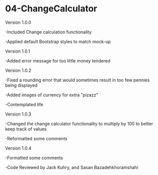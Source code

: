 # 04-ChangeCalculator


Version 1.0.0


-Included Change calculation functionality

-Applied default Bootstrap styles to match mock-up



Version 1.0.1


-Added error message for too little money tendered



Version 1.0.2

-Fixed a rounding error that would sometimes result in too few pennies being displayed

-Added images of currency for extra "pizazz"

-Contemplated life



Version 1.0.3

-Changed the change calculator functionality to multiply by 100 to better keep track of values

-Reformatted some comments



Version 1.0.4

-Formatted some comments

-Code Reviewed by Jack Kuhry, and Sasan Bazadehkhoramshahi